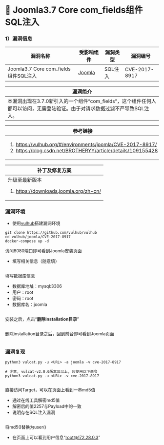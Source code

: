 # 💛 Joomla3.7 Core com_fields组件SQL注入

### 1）漏洞信息

|漏洞名称	|受影响组件	|漏洞类型	|漏洞编号	|
|--	|--	|--	|--	|
|Joomla3.7 Core com_fields组件SQL注入	|[Joomla](https://downloads.joomla.org/zh-cn/)	|SQL注入	|CVE-2017-8917	|

|漏洞简介	|
|--	|
|本漏洞出现在3.7.0新引入的一个组件“com_fields”，这个组件任何人都可以访问，无需登陆验证。由于对请求数据过滤不严导致SQL注入。	|

|参考链接	|
|--	|
|<ol><li><a href="https://vulhub.org/#/environments/joomla/CVE-2017-8917/">https://vulhub.org/#/environments/joomla/CVE-2017-8917/</a></li><li><a href="https://blog.csdn.net/BROTHERYY/article/details/109155428">https://blog.csdn.net/BROTHERYY/article/details/109155428</a></li></ol>	|

|补丁及修复方案	|
|--	|
|升级至最新版本<ol><li><a href="https://downloads.joomla.org/zh-cn/">https://downloads.joomla.org/zh-cn/</a></li></ol>	|

### 漏洞环境

* 使用[vulhub](https://github.com/vulhub/vulhub)搭建漏洞环境

```
git clone https://github.com/vulhub/vulhub
cd vulhub/joomla/CVE-2017-8917
docker-compose up -d
```

访问8080端口即可看到Joomla安装页面
* 填写相关信息（随意填）
<figure><img src="https://cdn.staticaly.com/gh/clincat/blog-imgs@main/hub/static/imgs/vulns/joomla/cve-2017-8917/02.png" alt=""><figcaption></figcaption></figure>

填写数据库信息
* 数据库地址：mysql:3306
* 用户：root
* 密码：root
* 数据库名：joomla

<figure><img src="https://cdn.staticaly.com/gh/clincat/blog-imgs@main/hub/static/imgs/vulns/joomla/cve-2017-8917/03.png" alt=""><figcaption></figcaption></figure>

安装之后，点击“<b>删除installation目录</b>”
<figure><img src="https://cdn.staticaly.com/gh/clincat/blog-imgs@main/hub/static/imgs/vulns/joomla/cve-2017-8917/04.png" alt=""><figcaption></figcaption></figure>

删除installation目录之后，回到前台即可看到Joomla页面
<figure><img src="https://cdn.staticaly.com/gh/clincat/blog-imgs@main/hub/static/imgs/vulns/joomla/cve-2017-8917/05.png" alt=""><figcaption></figcaption></figure>


### 漏洞复现

```
python3 vulcat.py -u <URL> -a joomla -v cve-2017-8917

# 注意, vulcat-v2.0.0版本及以上, 应使用以下命令
python3 vulcat.py -u <URL> -v cve-2017-8917
```

<figure><img src="https://cdn.staticaly.com/gh/clincat/blog-imgs@main/hub/static/imgs/vulns/joomla/cve-2017-8917/06.png" alt=""><figcaption></figcaption></figure>


直接访问Target，可以在页面上看到一串md5值
* 通过在线工具解密md5值
* 解密后的值2257与Payload中的一致
* 说明存在SQL注入漏洞
<figure><img src="https://cdn.staticaly.com/gh/clincat/blog-imgs@main/hub/static/imgs/vulns/joomla/cve-2017-8917/07.png" alt=""><figcaption></figcaption></figure>


将md5()替换为user()
* 在页面上可以看到用户信息“root@172.28.0.3”
<figure><img src="https://cdn.staticaly.com/gh/clincat/blog-imgs@main/hub/static/imgs/vulns/joomla/cve-2017-8917/08.png" alt=""><figcaption></figcaption></figure>
